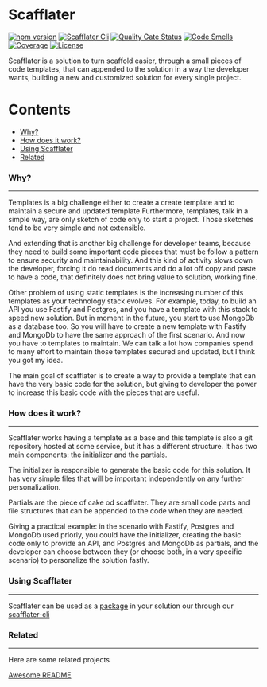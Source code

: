 Scafflater
===

[![npm version](https://badge.fury.io/js/scafflater.svg)](https://badge.fury.io/js/scafflater)
[![Scafflater Cli](https://img.shields.io/badge/dynamic/json?color=green&label=scafflater-cli&query=%24.collected.metadata.version&url=https%3A%2F%2Fapi.npms.io%2Fv2%2Fpackage%2Fscafflater-cli)](https://npmjs.org/package/scafflater-cli)
[![Quality Gate Status](https://sonarcloud.io/api/project_badges/measure?project=chicoribas_scafflater&metric=alert_status)](https://sonarcloud.io/dashboard?id=chicoribas_scafflater)
[![Code Smells](https://sonarcloud.io/api/project_badges/measure?project=chicoribas_scafflater&metric=code_smells)](https://sonarcloud.io/dashboard?id=chicoribas_scafflater)
[![Coverage](https://sonarcloud.io/api/project_badges/measure?project=chicoribas_scafflater&metric=coverage)](https://sonarcloud.io/dashboard?id=chicoribas_scafflater)
[![License](https://img.shields.io/npm/l/scafflater.svg)](https://github.com/chicoribas/scafflater/blob/master/package.json)

Scafflater is a solution to turn scaffold easier, through a small pieces of code templates, that can appended to the solution in a way the developer wants, building a new and customized solution for every single project.

Contents
===

 - [Why?](#-why)
 - [How does it work?](#-how-does-it-work)
 - [Using Scafflater](#-using-scafflater)
 - [Related](#-related)

### Why?
---
Templates is a big challenge either to create a create template and to maintain a secure and updated template.Furthermore, templates, talk in a simple way, are only sketch  of code only to start a project. Those sketches tend to be very simple and not extensible.

And extending that is another big challenge for developer teams, because they need to build some important code pieces that must be follow a pattern to ensure security and maintainability. And this kind of activity slows down the developer, forcing it do read documents and do a lot off copy and paste to have a code, that definitely does not bring value to solution, working fine.

Other problem of using static templates is the increasing number of this templates as your technology stack evolves. For example, today, to build an API you use Fastify and Postgres, and you have a template with this stack to speed new solution. But in moment in the future, you start to use MongoDb as a database too. So you will have to create a new template with Fastify and MongoDb to have the same approach of the first scenario. And now you have to templates to maintain. We can talk a lot how companies spend to many effort to maintain those templates secured and updated, but I think you got my idea.

The main goal of scafflater is to create a way to provide a template that can have the very basic code for the solution, but giving to developer the power to increase this basic code with the pieces that are useful.

### How does it work?
---
Scafflater works having a template as a base and this template is also a git repository hosted at some service, but it has a different structure. It has two main components: the initializer and the partials. 

The initializer is responsible to generate the basic code for this solution. It has very simple files that will be important independently on any further personalization.

Partials are the piece of cake od scafflater. They are small code parts and file structures that can be appended to the code when they are needed. 

Giving a practical example: in the scenario with Fastify, Postgres and MongoDb used priorly, you could have the initializer, creating the basic code only to provide an API, and Postgres and MongoDb as partials, and the developer can choose between they (or choose both, in a very specific scenario) to personalize the solution fastly.

### Using Scafflater
---

Scafflater can be used as a [package](https://www.npmjs.com/package/scafflater) in your solution our through our [scafflater-cli](https://www.npmjs.com/package/scafflater-cli)

### Related
---
Here are some related projects

[Awesome README](https://github.com/matiassingers/awesome-readme)
